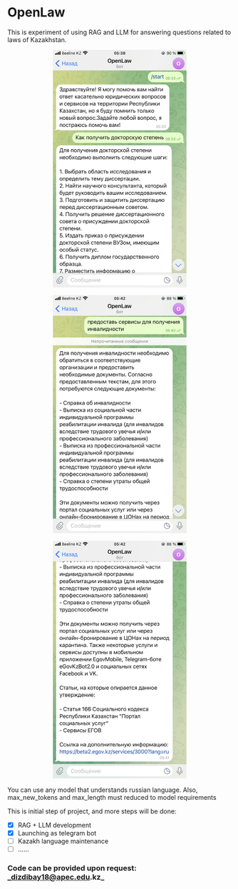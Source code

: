 # OpenLaw
This is experiment of using RAG and LLM for answering questions related to laws of Kazakhstan.



<p align="center">
  <img src="Images/Start.PNG" alt="Showcase of telegram bot." width="300"/>
</p>


<p align="center">
  <img src="Images/Service1.PNG" alt="Example answer demonstration 1." width="300"/>
</p>

<p align="center">
  <img src="Images/Service2.PNG" alt="Example answer demonstration 1." width="300"/>
</p>


You can use any model that understands russian language. Also, max_new_tokens and max_length must reduced to model requirements

This is initial step of project, and more steps will be done:
- [x] RAG + LLM development
- [x] Launching as telegram bot
- [ ] Kazakh language maintenance
- [ ] ......

### Code can be provided upon request: _dizdibay18@apec.edu.kz_
